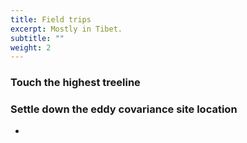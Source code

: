 ```yaml
---
title: Field trips
excerpt: Mostly in Tibet.
subtitle: ""
weight: 2
---
```


### Touch the highest treeline


### Settle down the eddy covariance site location


-